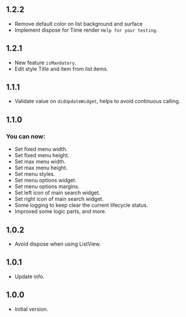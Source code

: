 ## 1.2.2
- Remove default color on list background and surface
- Implement dispose for Time render `Help for your testing`.

## 1.2.1
- New feature `isMandatory`.
- Edit style Title and item from list items.

## 1.1.1
- Validate value on `didUpdateWidget`, helps to avoid continuous calling.

## 1.1.0
### You can now:
- Set fixed menu width.
- Set fixed menu height.
- Set max menu width.
- Set max menu height.
- Set menu styles.
- Set menu options widget.
- Set menu options margins.
- Set left icon of main search widget.
- Set right icon of main search widget.
- Some logging to keep clear the current lifecycle status.
- Improved some logic parts, and more.

## 1.0.2
- Avoid dispose when using ListView.

## 1.0.1
- Update info.

## 1.0.0
- Initial version.
